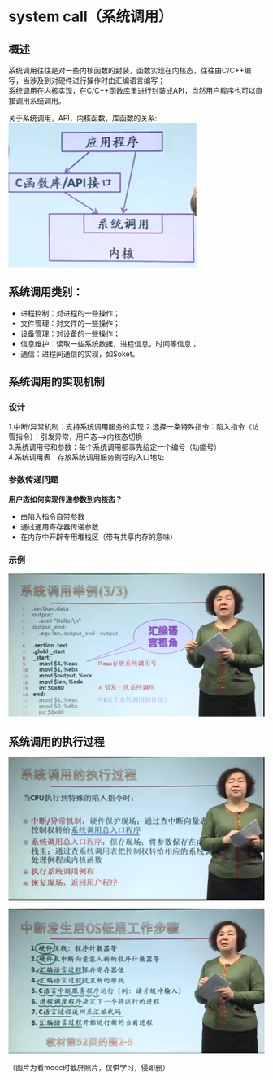 # system call（系统调用）  

## 概述 
系统调用往往是对一些内核函数的封装，函数实现在内核态，往往由C/C++编写，当涉及到对硬件进行操作时由汇编语言编写；  
系统调用在内核实现，在C/C++函数库里进行封装成API，当然用户程序也可以直接调用系统调用。  

关于系统调用，API，内核函数，库函数的关系:  
![关系图](image/systemcall1.png)


## 系统调用类别：
- 进程控制：对进程的一些操作；
- 文件管理：对文件的一些操作；
- 设备管理：对设备的一些操作；
- 信息维护：读取一些系统数据，进程信息，时间等信息；
- 通信：进程间通信的实现，如Soket。

## 系统调用的实现机制  
### 设计
1.中断/异常机制：支持系统调用服务的实现 
2.选择一条特殊指令：陷入指令（访管指令）：引发异常，用户态-->内核态切换    
3.系统调用号和参数：每个系统调用都事先给定一个编号（功能号）   
4.系统调用表：存放系统调用服务例程的入口地址   
### 参数传递问题
**用户态如何实现传递参数到内核态？**   
- 由陷入指令自带参数  
- 通过通用寄存器传递参数  
- 在内存中开辟专用堆栈区（带有共享内存的意味）
### 示例
![](image/systemcall2.png)

## 系统调用的执行过程  
![](image/systemcall3.png)

![](image/systemcall4.png)

（图片为看mooc时截屏照片，仅供学习，侵即删）


